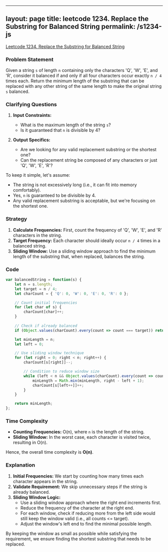 
---
layout: page
title: leetcode 1234. Replace the Substring for Balanced String
permalink: /s1234-js
---
[Leetcode 1234. Replace the Substring for Balanced String](https://algoadvance.github.io/algoadvance/l1234)
### Problem Statement

Given a string `s` of length `n` containing only the characters 'Q', 'W', 'E', and 'R', consider it balanced if and only if all four characters occur exactly `n / 4` times each. Return the minimum length of the substring that can be replaced with any other string of the same length to make the original string `s` balanced.

### Clarifying Questions

1. **Input Constraints:**
   - What is the maximum length of the string `s`?
   - Is it guaranteed that `n` is divisible by 4?

2. **Output Specifics:**
   - Are we looking for any valid replacement substring or the shortest one?
   - Can the replacement string be composed of any characters or just 'Q', 'W', 'E', 'R'?

To keep it simple, let's assume:
- The string is not excessively long (i.e., it can fit into memory comfortably).
- Yes, `n` is guaranteed to be divisible by 4.
- Any valid replacement substring is acceptable, but we're focusing on the shortest one.

### Strategy

1. **Calculate Frequencies:** First, count the frequency of 'Q', 'W', 'E', and 'R' characters in the string.
2. **Target Frequency:** Each character should ideally occur `n / 4` times in a balanced string.
3. **Sliding Window:** Use a sliding window approach to find the minimum length of the substring that, when replaced, balances the string.

### Code

```javascript
var balancedString = function(s) {
    let n = s.length;
    let target = n / 4;
    let charCount = { 'Q': 0, 'W': 0, 'E': 0, 'R': 0 };

    // Count initial frequencies
    for (let char of s) {
        charCount[char]++;
    }
    
    // Check if already balanced
    if (Object.values(charCount).every(count => count === target)) return 0;

    let minLength = n;
    let left = 0;

    // Use sliding window technique
    for (let right = 0; right < n; right++) {
        charCount[s[right]]--;

        // Condition to reduce window size
        while (left < n && Object.values(charCount).every(count => count <= target)) {
            minLength = Math.min(minLength, right - left + 1);
            charCount[s[left++]]++;
        }
    }

    return minLength;
};
```

### Time Complexity

- **Counting Frequencies:** O(n), where `n` is the length of the string.
- **Sliding Window:** In the worst case, each character is visited twice, resulting in O(n).

Hence, the overall time complexity is **O(n)**.

### Explanation

1. **Initial Frequencies:** We start by counting how many times each character appears in the string.
2. **Validate Requirement:** We skip unnecessary steps if the string is already balanced.
3. **Sliding Window Logic:** 
   - Use a sliding window approach where the right end increments first.
   - Reduce the frequency of the character at the right end.
   - For each window, check if reducing more from the left side would still keep the window valid (i.e., all counts <= target).
   - Adjust the window's left end to find the minimal possible length.

By keeping the window as small as possible while satisfying the requirement, we ensure finding the shortest substring that needs to be replaced.